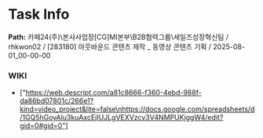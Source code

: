 # Task Info

**Path:** 카페24(주)\본사사업장\[CG]MI본부\B2B협력그룹\세일즈성장혁신팀 / rhkwon02 / [283180] 아웃바운드 콘텐츠 제작 _ 동영상 콘텐츠 기획 / 2025-08-01_00-00-00

### WIKI
- ["https://web.descript.com/a81c8666-f360-4ebd-988f-da86bd07801c/266e1?kind=video_project&lite=false\nhttps://docs.google.com/spreadsheets/d/1GQ5hGoyAlu3kuAxcEjIUJLgVEXVzcv3V4NMPUKjggW4/edit?gid=0#gid=0"]

